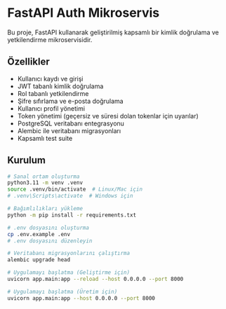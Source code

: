 # FastAPI Auth Mikroservis

Bu proje, FastAPI kullanarak geliştirilmiş kapsamlı bir kimlik doğrulama ve yetkilendirme mikroservisidir.

## Özellikler

- Kullanıcı kaydı ve girişi
- JWT tabanlı kimlik doğrulama
- Rol tabanlı yetkilendirme
- Şifre sıfırlama ve e-posta doğrulama
- Kullanıcı profil yönetimi
- Token yönetimi (geçersiz ve süresi dolan tokenlar için uyarılar)
- PostgreSQL veritabanı entegrasyonu
- Alembic ile veritabanı migrasyonları
- Kapsamlı test suite

## Kurulum

```bash
# Sanal ortam oluşturma
python3.11 -m venv .venv
source .venv/bin/activate  # Linux/Mac için
# .venv\Scripts\activate  # Windows için

# Bağımlılıkları yükleme
python -m pip install -r requirements.txt

# .env dosyasını oluşturma
cp .env.example .env
# .env dosyasını düzenleyin

# Veritabanı migrasyonlarını çalıştırma
alembic upgrade head

# Uygulamayı başlatma (Geliştirme için)
uvicorn app.main:app --reload --host 0.0.0.0 --port 8000

# Uygulamayı başlatma (Üretim için)
uvicorn app.main:app --host 0.0.0.0 --port 8000
```